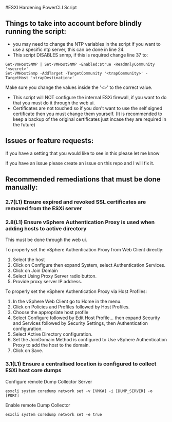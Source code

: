 #ESXI Hardening PowerCLI Script

## Things to take into account before blindly running the script:

 - you may need to change the NTP variables in the script if you want to use a specific ntp server, this can be done in line 24.
 - This script DISABLES snmp, if this is required change line 37 to:
 ```
Get-VmHostSNMP | Set-VMHostSNMP -Enabled:$true -ReadOnlyCommunity '<secret>'
Set-VMHostSnmp -AddTarget -TargetCommunity '<trapCommunity>' -TargetHost '<trapDestination>'
 ```
 Make sure you change the values inside the '<>' to the correct value.
 - This script will NOT configure the internal ESXi firewall, if you want to do that you must do it through the web ui.
 - Certificates are not touched so if you don't want to use the self signed certificate then you must change them yourself. (It is recommended to keep a backup of the original certificates just incase they are required in the future)

## Issues or feature requests:
 If you have a setting that you would like to see in this please let me know

 If you have an issue please create an issue on this repo and I will fix it.

## Recommended remediations that must be done manually:

### 2.7(L1) Ensure expired and revoked SSL certificates are removed from the ESXi server

### 2.8(L1) Ensure vSphere Authentication Proxy is used when adding hosts to active directory
This must be done through the web ui.

To properly set the vSphere Authentication Proxy from Web Client directly:
1. Select the host
2. Click on Configure then expand System, select Authentication Services.
3. Click on Join Domain
4. Select Using Proxy Server radio button.
5. Provide proxy server IP address.

To properly set the vSphere Authentication Proxy via Host Profiles:
1. In the vSphere Web Client go to Home in the menu.
2. Click on Policies and Profiles followed by Host Profiles.
3. Choose the appropriate host profile
4. Select Configure followed by Edit Host Profile... then expand Security and Services followed by Security Settings, then Authentication configuration.
5. Select Active Directory configuration.
6. Set the JoinDomain Method is configured to Use vSphere Authentication Proxy to add the host to the domain.
7. Click on Save.

### 3.1(L1) Ensure a centralised location is configured to collect ESXi host core dumps
Configure remote Dump Collector Server
```
esxcli system coredump network set -v [VMK#] -i [DUMP_SERVER] -o [PORT]
```

Enable remote Dump Collector
```
esxcli system coredump network set -e true
```
